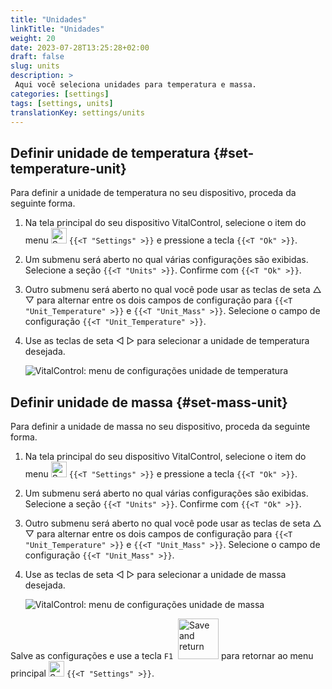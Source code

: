 ```yaml
---
title: "Unidades"
linkTitle: "Unidades"
weight: 20
date: 2023-07-28T13:25:28+02:00
draft: false
slug: units
description: >
 Aqui você seleciona unidades para temperatura e massa.
categories: [settings]
tags: [settings, units]
translationKey: settings/units
---
```

## Definir unidade de temperatura {#set-temperature-unit}

Para definir a unidade de temperatura no seu dispositivo, proceda da seguinte forma.

1. Na tela principal do seu dispositivo VitalControl, selecione o item do menu <img src="/icons/gear.svg" width="25" align="bottom" alt="Settings" /> `{{<T "Settings" >}}` e pressione a tecla `{{<T "Ok" >}}`.

2. Um submenu será aberto no qual várias configurações são exibidas. Selecione a seção `{{<T "Units" >}}`. Confirme com `{{<T "Ok" >}}`.

3. Outro submenu será aberto no qual você pode usar as teclas de seta △ ▽ para alternar entre os dois campos de configuração para `{{<T "Unit_Temperature" >}}` e `{{<T "Unit_Mass" >}}`. Selecione o campo de configuração `{{<T "Unit_Temperature" >}}`.

4. Use as teclas de seta ◁ ▷ para selecionar a unidade de temperatura desejada.

    ![VitalControl: menu de configurações unidade de temperatura](../images/temperature.png "Unidade de temperatura")

## Definir unidade de massa {#set-mass-unit}

Para definir a unidade de massa no seu dispositivo, proceda da seguinte forma.

1. Na tela principal do seu dispositivo VitalControl, selecione o item do menu <img src="/icons/gear.svg" width="25" align="bottom" alt="Settings" /> `{{<T "Settings" >}}` e pressione a tecla `{{<T "Ok" >}}`.

2. Um submenu será aberto no qual várias configurações são exibidas. Selecione a seção `{{<T "Units" >}}`. Confirme com `{{<T "Ok" >}}`.

3. Outro submenu será aberto no qual você pode usar as teclas de seta △ ▽ para alternar entre os dois campos de configuração para `{{<T "Unit_Temperature" >}}` e `{{<T "Unit_Mass" >}}`. Selecione o campo de configuração `{{<T "Unit_Mass" >}}`.

4. Use as teclas de seta ◁ ▷ para selecionar a unidade de massa desejada.

    ![VitalControl: menu de configurações unidade de massa](../images/mass.png "Unidade de massa")

Salve as configurações e use a tecla `F1` &nbsp;<img src="/icons/footer/save_exit.svg" width="65" align="bottom" alt="Save and return" /> para retornar ao menu principal <img src="/icons/gear.svg" width="25" align="bottom" alt="Settings" /> `{{<T "Settings" >}}`.


